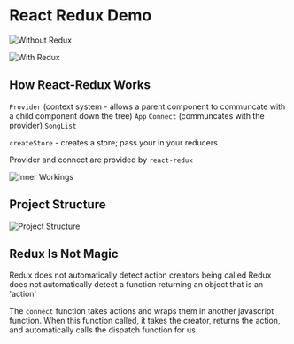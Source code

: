 # React Redux Demo

![Without Redux]('../assets/without-redux.png')

![With Redux]('./assets/with-redux.png')

## How React-Redux Works

`Provider` (context system - allows a parent component to communcate with a child component down the tree)
`App`
`Connect` (communcates with the provider)
`SongList`

`createStore` - creates a store; pass your in your reducers

Provider and connect are provided by `react-redux`

![Inner Workings]('./assets/with-redux-details.png)

## Project Structure

![Project Structure]('./assets/project-structure.png)

## Redux Is Not Magic

Redux does not automatically detect action creators being called
Redux does not automatically detect a function returning an object that is an 'action'

The `connect` function takes actions and wraps them in another javascript function. When this function called, it takes the creator, returns the action, and automatically calls the dispatch function for us.
